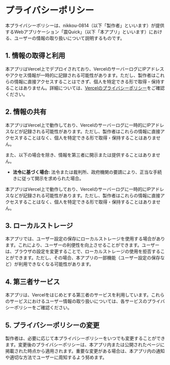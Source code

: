 # プライバシーポリシー

本プライバシーポリシーは、nikkou-0814（以下「製作者」といいます）が提供するWebアプリケーション「震Quick」（以下「本アプリ」といいます）における、ユーザーの情報の取り扱いについて説明するものです。

## 1. 情報の取得と利用

本アプリはVercel上でデプロイされており、VercelのサーバーログにIPアドレスやアクセス情報が一時的に記録される可能性があります。ただし、製作者はこれらの情報に直接アクセスすることはできず、個人を特定できる形で取得・保持することはありません。詳細については、[Vercelのプライバシーポリシー](https://vercel.com/legal/privacy-policy)をご確認ください。

## 2. 情報の共有

本アプリはVercel上で動作しており、Vercelのサーバーログに一時的にIPアドレスなどが記録される可能性があります。ただし、製作者はこれらの情報に直接アクセスすることはなく、個人を特定できる形で取得・保持することはありません。

また、以下の場合を除き、情報を第三者に開示または提供することはありません。

* **法令に基づく場合:** 法令または裁判所、政府機関の要請により、正当な手続きに従って開示を求められた場合。

本アプリはVercel上で動作しており、Vercelのサーバーログに一時的にIPアドレスなどが記録される可能性があります。ただし、製作者はこれらの情報に直接アクセスすることはなく、個人を特定できる形で取得・保持することはありません。

## 3. ローカルストレージ

本アプリでは、ユーザー設定の保存にローカルストレージを使用する場合があります。これにより、ユーザーの利便性を向上させることができます。ユーザーは、ブラウザの設定を変更することで、ローカルストレージの使用を拒否することができます。ただし、その場合、本アプリの一部機能（ユーザー設定の保存など）が利用できなくなる可能性があります。

## 4. 第三者サービス

本アプリは、Vercelをはじめとする第三者のサービスを利用しています。これらのサービスにおけるユーザー情報の取り扱いについては、各サービスのプライバシーポリシーをご確認ください。

## 5. プライバシーポリシーの変更

製作者は、必要に応じて本プライバシーポリシーをいつでも変更することができます。変更後のプライバシーポリシーは、本アプリ内または公開されたページに掲載された時点から適用されます。重要な変更がある場合は、本アプリ内の通知や適切な方法でユーザーに周知するよう努めます。
